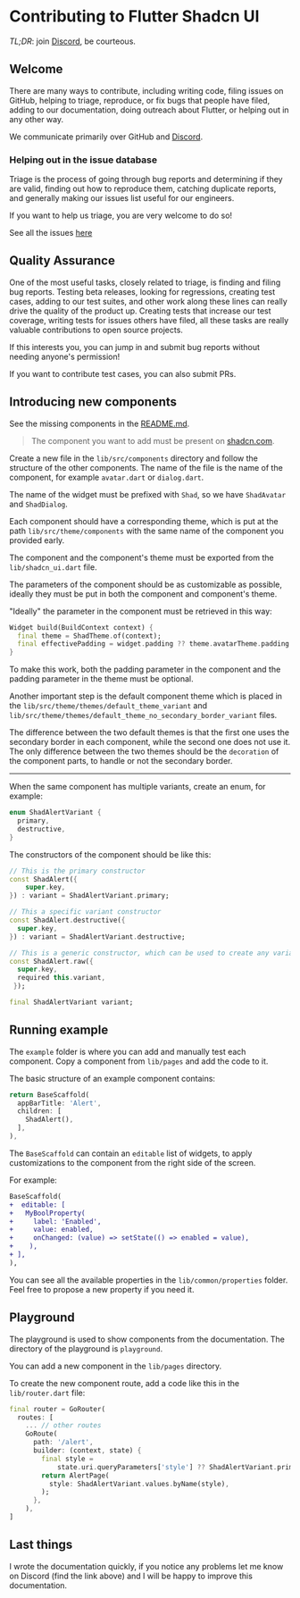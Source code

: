 Contributing to Flutter Shadcn UI
=======================

_TL;DR_: join [Discord](https://discord.gg/ZhRMAPNh5Y), be courteous.

## Welcome

There are many ways to contribute, including writing code, filing issues on GitHub, helping to triage, reproduce, or
fix bugs that people have filed, adding to our documentation,
doing outreach about Flutter, or helping out in any other way.

We communicate primarily over GitHub and [Discord](https://discord.gg/ZhRMAPNh5Y).

### Helping out in the issue database

Triage is the process of going through bug reports and determining if they are valid, finding out
how to reproduce them, catching duplicate reports, and generally making our issues list
useful for our engineers.

If you want to help us triage, you are very welcome to do so!

See all the issues [here](https://github.com/nank1ro/flutter-shadcn-ui/issues)

## Quality Assurance

One of the most useful tasks, closely related to triage, is finding and filing bug reports. Testing
beta releases, looking for regressions, creating test cases, adding to our test suites, and
other work along these lines can really drive the quality of the product up. Creating tests
that increase our test coverage, writing tests for issues others have filed, all these tasks
are really valuable contributions to open source projects.

If this interests you, you can jump in and submit bug reports without needing anyone's permission!

If you want to contribute test cases, you can also submit PRs.

## Introducing new components

See the missing components in the [README.md](./README.md).

> The component you want to add must be present on [shadcn.com](https://ui.shadcn.com/docs/components/).

Create a new file in the `lib/src/components` directory and follow the structure of the other components.
The name of the file is the name of the component, for example `avatar.dart` or `dialog.dart`.

The name of the widget must be prefixed with `Shad`, so we have `ShadAvatar` and `ShadDialog`.

Each component should have a corresponding theme, which is put at the path `lib/src/theme/components` with the same name of the component you provided early.

The component and the component's theme must be exported from the `lib/shadcn_ui.dart` file.

The parameters of the component should be as customizable as possible, ideally they must be put in both the component and component's theme.

"Ideally" the parameter in the component must be retrieved in this way:

```dart
Widget build(BuildContext context) {
  final theme = ShadTheme.of(context);
  final effectivePadding = widget.padding ?? theme.avatarTheme.padding ?? {DEFAULT_PADDING_VALUE};
}
```

To make this work, both the padding parameter in the component and the padding parameter in the theme must be optional.

Another important step is the default component theme which is placed in the `lib/src/theme/themes/default_theme_variant` and `lib/src/theme/themes/default_theme_no_secondary_border_variant` files.

The difference between the two default themes is that the first one uses the secondary border in each component, while the second one does not use it.
The only difference between the two themes should be the `decoration` of the component parts, to handle or not the secondary border.

---

When the same component has multiple variants, create an enum, for example:

```dart
enum ShadAlertVariant {
  primary,
  destructive,
}
```

The constructors of the component should be like this:

```dart
// This is the primary constructor
const ShadAlert({
    super.key,
}) : variant = ShadAlertVariant.primary;

// This a specific variant constructor
const ShadAlert.destructive({
  super.key,
}) : variant = ShadAlertVariant.destructive;

// This is a generic constructor, which can be used to create any variant
const ShadAlert.raw({
  super.key,
  required this.variant,
 });

final ShadAlertVariant variant;
```

## Running example

The `example` folder is where you can add and manually test each component.
Copy a component from `lib/pages` and add the code to it.

The basic structure of an example component contains:

```dart
return BaseScaffold(
  appBarTitle: 'Alert',
  children: [
    ShadAlert(),
  ],
),
```

The `BaseScaffold` can contain an `editable` list of widgets, to apply customizations to the component from the right side of the screen.

For example:

```diff
BaseScaffold(
+  editable: [
+   MyBoolProperty(
+     label: 'Enabled',
+     value: enabled,
+     onChanged: (value) => setState(() => enabled = value),
+    ),
+ ],
),
```

You can see all the available properties in the `lib/common/properties` folder.
Feel free to propose a new property if you need it.

## Playground

The playground is used to show components from the documentation.
The directory of the playground is `playground`.

You can add a new component in the `lib/pages` directory.

To create the new component route, add a code like this in the `lib/router.dart` file:

```dart
final router = GoRouter(
  routes: [
    ... // other routes
    GoRoute(
      path: '/alert',
      builder: (context, state) {
        final style =
            state.uri.queryParameters['style'] ?? ShadAlertVariant.primary.name;
        return AlertPage(
          style: ShadAlertVariant.values.byName(style),
        );
      },
    ),
]
```
## Last things

I wrote the documentation quickly, if you notice any problems let me know on Discord (find the link above) and I will be happy to improve this documentation.

